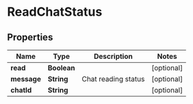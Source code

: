 

# ReadChatStatus

## Properties

Name | Type | Description | Notes
------------ | ------------- | ------------- | -------------
**read** | **Boolean** |  |  [optional]
**message** | **String** | Chat reading status |  [optional]
**chatId** | **String** |  |  [optional]



